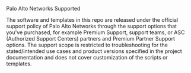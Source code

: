Palo Alto Networks Supported

The software and templates in this repo are released under the official support
policy of Palo Alto Networks through the support options that you've purchased,
for example Premium Support, support teams, or ASC (Authorized Support Centers)
partners and Premium Partner Support options. The support scope is restricted to
troubleshooting for the stated/intended use cases and product versions specified
in the project documentation and does not cover customization of the scripts or
templates.